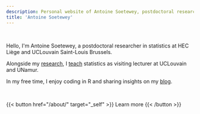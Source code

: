 ```yaml
---
description: Personal website of Antoine Soetewey, postdoctoral researcher in statistics at UCLouvain Saint-Louis Brussels and HEC Liège
title: 'Antoine Soetewey'
---
```


<!--
<br>
{{< alert "circle-info" >}}
I am actively looking for a postdoc position, ideally (i) starting between October 2024 and January 2025, and (ii) in a field related to biostatistics, medical/health statistics or public health. Do not hesitate to [contact me](/contact/) if you have an opening that meets these criteria.
{{< /alert >}}
-->

<br>

Hello, I'm Antoine Soetewey, a postdoctoral researcher in statistics at HEC Liège and UCLouvain Saint-Louis Brussels.

<!--
, passionate about statistics and its multiple applications in the real world.
I am particularly interested in the popularization and democratization of statistics (and its applications in R) in order to make them accessible to everyone.
-->

Alongside my [research](/research/), I [teach](/teaching/) statistics as visiting lecturer at UCLouvain and UNamur. <!--I also help professionals and companies to [analyze their data](https://datanalyze.be/), and I give [private lessons](https://easystat.be/) to students and researchers.-->

In my free time, I enjoy coding in R and sharing insights on my [blog](https://statsandr.com/).

<br>

{{< button href="/about/" target="_self" >}}
Learn more
{{< /button >}}
